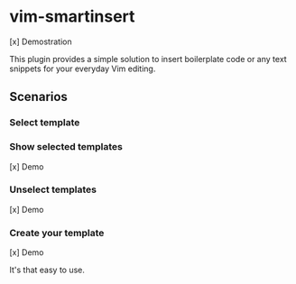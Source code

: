 
# vim-smartinsert

[x] Demostration

This plugin provides a simple solution to insert boilerplate code or
any text snippets for your everyday Vim editing. 

## Scenarios

### Select template



### Show selected templates

[x] Demo

### Unselect templates

[x] Demo

### Create your template

[x] Demo

It's that easy to use.
